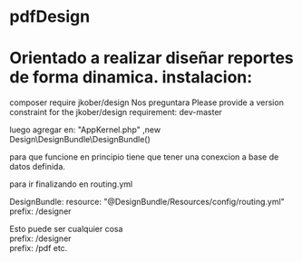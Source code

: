 pdfDesign
=========
Orientado a realizar diseñar reportes de forma dinamica.
instalacion:
============
composer require jkober/design
Nos preguntara
Please provide a version constraint for the jkober/design requirement: dev-master


luego agregar en:
"AppKernel.php"
            ,new Design\DesignBundle\DesignBundle()

para que funcione en principio tiene que tener una conexcion a base de datos definida.

para ir finalizando en routing.yml

DesignBundle:
    resource: "@DesignBundle/Resources/config/routing.yml"
    prefix:   /designer
    
Esto puede ser cualquier cosa    
      prefix:   /designer    
      prefix:   /pdf etc.          
